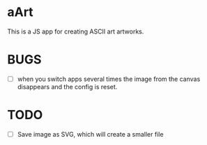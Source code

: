 # aArt

This is a JS app for creating ASCII art artworks.

# BUGS

- [ ] when you switch apps several times the image from the canvas disappears and the config is reset. 

# TODO

- [ ] Save image as SVG, which will create a smaller file 
